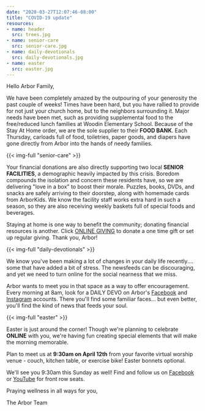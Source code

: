 ```yaml
---
date: "2020-03-27T12:07:46-08:00"
title: "COVID-19 update"
resources:
- name: header
  src: trees.jpg
- name: senior-care
  src: senior-care.jpg
- name: daily-devotionals
  src: daily-devotionals.jpg
- name: easter
  src: easter.jpg
---
```


Hello Arbor Family,

We have been completely amazed by the outpouring of your generosity the past couple of weeks! Times have been hard, but
you have rallied to provide for not just your church home, but to the neighbors surrounding it. Major needs have been
met, such as providing supplemental food to the free/reduced lunch families at Woodin Elementary School. Because of the
Stay At Home order, we are the sole supplier to their **FOOD BANK**. Each Thursday, carloads full of food, toiletries,
paper goods, and diapers have gone directly from Arbor into the hands of needy families.

{{< img-full "senior-care" >}}

Your financial donations are also directly supporting two local **SENIOR FACILITIES**, a demographic heavily impacted by this crisis. Boredom compounds the isolation and concern these residents have, so we are delivering "love in a box" to boost their morale. Puzzles, books, DVDs, and snacks are safely arriving to their doorstep, along with homemade cards from ArborKids. We know the facility staff works extra hard in such a season, so they are also receiving weekly baskets full of special foods and beverages.

Staying at home is one way to benefit the community; donating financial resources is another. Click [ONLINE GIVING](https://arborchurch.churchcenteronline.com/giving?open-in-church-center-modal=true) to donate a one time gift or set up regular giving. Thank you, Arbor!

{{< img-full "daily-devotionals" >}}

We know you've been making a lot of changes in your daily life recently.... some that have added a bit of stress. The newsfeeds can be discouraging, and yet we need to turn online for the social nearness that we miss.

Arbor wants to meet you in that space as a way to offer encouragement. Every morning at 8am, look for a DAILY DEVO on Arbor's [Facebook](https://www.facebook.com/arborchurchnw/) and [Instagram](https://www.instagram.com/arborchurchnw/) accounts. There you'll find some familiar faces... but even better, you'll find the kind of news that feeds your soul. 

{{< img-full "easter" >}}

Easter is just around the corner! Though we're planning to celebrate **ONLINE** with you, we're having fun creating special elements that will make the morning memorable.

Plan to meet us at **9:30am on April 12th** from your favorite virtual worship venue - couch, kitchen table, or exercise bike! Easter bonnets optional.

We'll see you 9:30am this Sunday as well! Find and follow us on [Facebook](https://www.facebook.com/arborchurchnw/) or [YouTube](https://www.youtube.com/channel/UCRe_QiHhuGwlIY43ECFopNQ) for front row seats.

Praying wellness in all ways for you,

The Arbor Team
